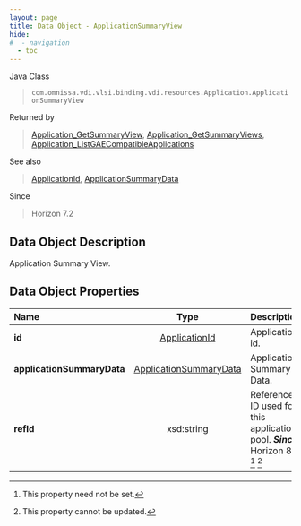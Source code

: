 ```yaml
---
layout: page
title: Data Object - ApplicationSummaryView
hide:
#  - navigation
  - toc
---
```






Java Class
> `com.omnissa.vdi.vlsi.binding.vdi.resources.Application.ApplicationSummaryView`

Returned by
> [Application_GetSummaryView](vdi.resources.Application.md#getSummaryView), [Application_GetSummaryViews](vdi.resources.Application.md#getSummaryViews), [Application_ListGAECompatibleApplications](vdi.resources.Application.md#listGAECompatibleApplications)

See also
> [ApplicationId](vdi.entity.ApplicationId.md), [ApplicationSummaryData](vdi.resources.Application.ApplicationSummaryData.md)

Since
> Horizon 7.2


## Data Object Description

Application Summary View.

## Data Object Properties

 Name | Type | Description
:---|:---:|:---
**id**| [ApplicationId](vdi.entity.ApplicationId.md)|  Application id.
**applicationSummaryData**| [ApplicationSummaryData](vdi.resources.Application.ApplicationSummaryData.md)|  Application Summary Data.
**refId**|  xsd:string|  Reference ID used for this application pool.  **_Since_** Horizon 8.1 [^1] [^2]
 


 


[^1]: This property need not be set.
[^2]: This property cannot be updated.